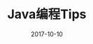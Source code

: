 ---
layout: post
title: Java编程Tips
description: Java编程中“为了性能”尽量要做到的一些地方
keywords: java
categories : [java, JVM]
tags : [java, 性能]
date: 2017-10-10
---